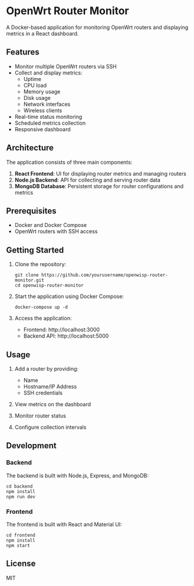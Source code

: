 # OpenWrt Router Monitor

A Docker-based application for monitoring OpenWrt routers and displaying metrics in a React dashboard.

## Features

- Monitor multiple OpenWrt routers via SSH
- Collect and display metrics:
  - Uptime
  - CPU load
  - Memory usage
  - Disk usage
  - Network interfaces
  - Wireless clients
- Real-time status monitoring
- Scheduled metrics collection
- Responsive dashboard

## Architecture

The application consists of three main components:

1. **React Frontend**: UI for displaying router metrics and managing routers
2. **Node.js Backend**: API for collecting and serving router data
3. **MongoDB Database**: Persistent storage for router configurations and metrics

## Prerequisites

- Docker and Docker Compose
- OpenWrt routers with SSH access

## Getting Started

1. Clone the repository:
   ```
   git clone https://github.com/yourusername/openwisp-router-monitor.git
   cd openwisp-router-monitor
   ```

2. Start the application using Docker Compose:
   ```
   docker-compose up -d
   ```

3. Access the application:
   - Frontend: http://localhost:3000
   - Backend API: http://localhost:5000

## Usage

1. Add a router by providing:
   - Name
   - Hostname/IP Address
   - SSH credentials

2. View metrics on the dashboard
3. Monitor router status
4. Configure collection intervals

## Development

### Backend

The backend is built with Node.js, Express, and MongoDB:

```
cd backend
npm install
npm run dev
```

### Frontend

The frontend is built with React and Material UI:

```
cd frontend
npm install
npm start
```

## License

MIT 